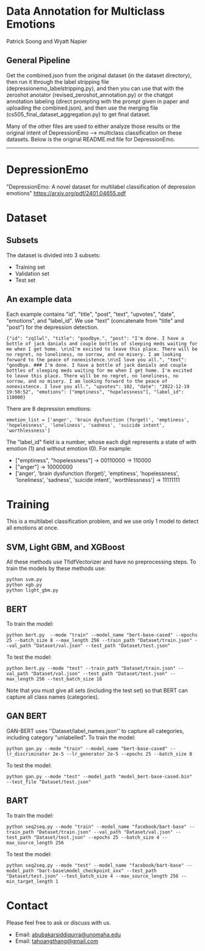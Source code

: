 # Data Annotation for Multiclass Emotions

Patrick Soong and Wyatt Napier

## General Pipeline

Get the combined.json from the original dataset (in the dataset directory), then run it through the label stripping file (depressionemo_labelstripping.py), and then you can use that with the zeroshot anotator (revised_zeroshot_annotation.py) or the chatgpt annotation labeling (direct prompting with the prompt given in paper and uploading the combined.json), and then use the merging file (cs505_final_dataset_aggregation.py) to get final dataset.

Many of the other files are used to either analyze those results or the original intent of DepressionEmo --> multiclass classification on these datasets. Below is the original README.md file for DepressionEmo.

---

# DepressionEmo

"DepressionEmo: A novel dataset for multilabel classification of depression emotions"
https://arxiv.org/pdf/2401.04655.pdf

# Dataset

## Subsets

The dataset is divided into 3 subsets:

- Training set
- Validation set
- Test set

## An example data

Each example contains "id", "title", "post", "text", "upvotes", "date", "emotions", and "label_id". We use "text" (concatenate from "title" and "post") for the depression detection.

```
{"id": "zq1lwl", "title": "goodbye.", "post": "I'm done. I have a bottle of jack danials and couple bottles of sleeping meds waiting for me when I get home. \n\nI'm excited to leave this place. There will be no regret, no loneliness, no sorrow, and no misery. I am looking forward to the peace of nonexistence.\n\nI love you all.", "text": "goodbye. ### I'm done. I have a bottle of jack danials and couple bottles of sleeping meds waiting for me when I get home. I'm excited to leave this place. There will be no regret, no loneliness, no sorrow, and no misery. I am looking forward to the peace of nonexistence. I love you all.", "upvotes": 102, "date": "2022-12-19 19:50:52", "emotions": ["emptiness", "hopelessness"], "label_id": 110000}
```

There are 8 depression emotions:

```
emotion_list = ['anger', 'brain dysfunction (forget)', 'emptiness', 'hopelessness', 'loneliness', 'sadness', 'suicide intent', 'worthlessness']
```

The "label_id" field is a number, whose each digit represents a state of with emotion (1) and without emotion (0). For example:

- ["emptiness", "hopelessness"] -> 00110000 -> 110000
- ["anger"] -> 10000000
- ['anger', 'brain dysfunction (forget)', 'emptiness', 'hopelessness', 'loneliness', 'sadness', 'suicide intent', 'worthlessness'] -> 11111111

# Training

This is a multilabel classification problem, and we use only 1 model to detect all emotions at once.

## SVM, Light GBM, and XGBoost

All these methods use TfidfVectorizer and have no preprocessing steps. To train the models by these methods use:

```
python svm.py
python xgb.py
python light_gbm.py
```

## BERT

To train the model:

```
python bert.py  --mode "train" --model_name "bert-base-cased" --epochs 25 --batch_size 8 --max_length 256 --train_path "Dataset/train.json" --val_path "Dataset/val.json" --test_path "Dataset/test.json"
```

To test the model:

```
python bert.py --mode "test" --train_path "Dataset/train.json" --val_path "Dataset/val.json" --test_path "Dataset/test.json" --max_length 256 --test_batch_size 16
```

Note that you must give all sets (including the test set) so that BERT can capture all class names (categories).

## GAN BERT

GAN-BERT uses ''Dataset/label_names.json'' to capture all categories, including category "unlabelled".
To train the model:

```
python gan.py --mode "train" --model_name "bert-base-cased" --lr_discriminator 2e-5 --lr_generator 2e-5 --epochs 25 --batch_size 8
```

To test the model:

```
python gan.py --mode "test" --model_path "model_bert-base-cased.bin"  --test_file "Dataset/test.json"
```

## BART

To train the model:

```
python seq2seq.py --mode "train" --model_name "facebook/bart-base" --train_path "Dataset/train.json" --val_path "Dataset/val.json" --test_path "Dataset/test.json" --epochs 25 --batch_size 4 --max_source_length 256
```

To test the model:

```
python seq2seq.py --mode "test" --model_name "facebook/bart-base" --model_path "bart-base\model_checkpoint_xxx" --test_path "Dataset/test.json" --test_batch_size 4 --max_source_length 256 --min_target_length 1
```

# Contact

Please feel free to ask or discuss with us.

- Email: abubakarsiddiqurra@unomaha.edu
- Email: tahoangthang@gmail.com
